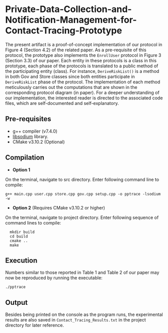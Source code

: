 # Private-Data-Collection-and-Notification-Management-for-Contact-Tracing-Prototype

The present artifact is a proof-of-concept implementation of our protocol in Figure 4 (Section 4.2) of the related paper. As a pre-requisite of this protocol, the prototype also implements the `EnrollUser` protocol in Figure 3 (Section 3.3) of our paper. Each entity in these protocols is a class in this prototype, each phase of the protocols is translated to a public method of the participating entity (class). For instance, `DeriveRiskList()` is a method in both Gov and Store classes since both entities participate in `DeriveRiskList` phase of the protocol. The implementation of each method meticulously carries out the computations that are shown in the corresponding protocol diagram (in paper). For a deeper understanding of our implementation, the interested reader is directed to the associated code files, which are self-documented and self-explanatory.  

## Pre-requisites 

- g++ compiler (v7.4.0)
- [libsodium](https://libsodium.gitbook.io/doc/installation) library.
- CMake v3.10.2 (Optional)

## Compilation 
- **Option 1**

On the terminal, navigate to src directory. Enter following command line to compile: 
```
g++ main.cpp user.cpp store.cpp gov.cpp setup.cpp -o pptrace -lsodium -w
```
- **Option 2** (Requires CMake v3.10.2 or higher)

On the terminal, navigate to project directory. Enter following sequence of command lines to compile:
```
  mkdir build
  cd build
  cmake ..
  make
```

## Execution 
Numbers similar to those reported in Table 1 and Table 2 of our paper may now be reproduced by running the executable: 
```
./pptrace
```

## Output
Besides being printed on the console as the program runs, the experimental results are also saved in `Contact_Tracing_Results.txt` in the project directory for later reference.


